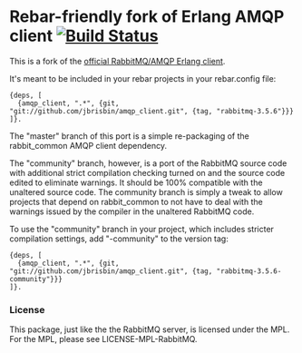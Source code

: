 # Rebar-friendly fork of Erlang AMQP client [![Build Status](https://travis-ci.org/jbrisbin/amqp_client.svg?branch=master)](https://travis-ci.org/jbrisbin/amqp_client)

This is a fork of the [official RabbitMQ/AMQP Erlang client](https://github.com/rabbitmq/rabbitmq-erlang-client).

It's meant to be included in your rebar projects in your rebar.config file:

    {deps, [
      {amqp_client, ".*", {git, "git://github.com/jbrisbin/amqp_client.git", {tag, "rabbitmq-3.5.6"}}}
    ]}.

The "master" branch of this port is a simple re-packaging of the rabbit_common AMQP client dependency.

The "community" branch, however, is a port of the RabbitMQ source code with additional strict compilation checking turned on and the source code edited to eliminate warnings. It should be 100% compatible with the unaltered source code. The community branch is simply a tweak to allow projects that depend on rabbit_common to not have to deal with the warnings issued by the compiler in the unaltered RabbitMQ code.

To use the "community" branch in your project, which includes stricter compilation settings, add "-community"
to the version tag:

    {deps, [
      {amqp_client, ".*", {git, "git://github.com/jbrisbin/amqp_client.git", {tag, "rabbitmq-3.5.6-community"}}}
    ]}.

### License

This package, just like the the RabbitMQ server, is licensed under the MPL. For the MPL, please see LICENSE-MPL-RabbitMQ.
